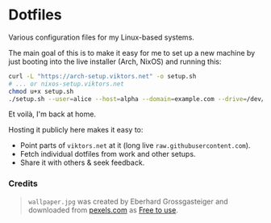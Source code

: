 # Dotfiles

Various configuration files for my Linux-based systems.

The main goal of this is to make it easy for me to set up a new machine by just booting into the live installer (Arch, NixOS) and running this:

```bash
curl -L "https://arch-setup.viktors.net" -o setup.sh
# ... or nixos-setup.viktors.net
chmod u+x setup.sh
./setup.sh --user=alice --host=alpha --domain=example.com --drive=/dev/sdX
```

Et voilà, I'm back at home.

Hosting it publicly here makes it easy to:

* Point parts of `viktors.net` at it (long live `raw.githubusercontent.com`).
* Fetch individual dotfiles from work and other setups.
* Share it with others & seek feedback.

### Credits

> `wallpaper.jpg` was created by Eberhard Grossgasteiger and downloaded from
> [pexels.com](https://www.pexels.com) as
> [Free to use](https://www.pexels.com/license/).
